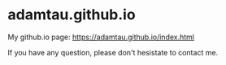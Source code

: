 # adamtau.github.io
My github.io page: https://adamtau.github.io/index.html

If you have any question, please don't hesistate to contact me.
